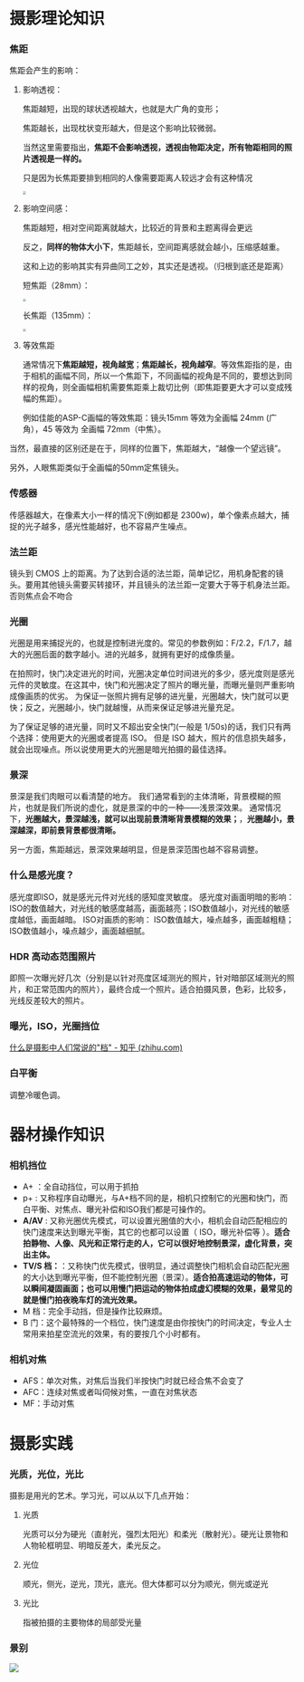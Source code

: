 # 摄影理论知识

### 焦距

焦距会产生的影响：

1. 影响透视：

   焦距越短，出现的球状透视越大，也就是大广角的变形；

   焦距越长，出现枕状变形越大，但是这个影响比较微弱。

   当然这里需要指出，**焦距不会影响透视，透视由物距决定，所有物距相同的照片透视是一样的。**

   只是因为长焦距要排到相同的人像需要距离人较远才会有这种情况

   <img src="https://aeiblog-1301396258.cos.ap-chengdu.myqcloud.com/img/20230210001201.png" style="zoom:33%;" />

2. 影响空间感：

   焦距越短，相对空间距离就越大，比较近的背景和主题离得会更远

   反之，**同样的物体大小下**，焦距越长，空间距离感就会越小，压缩感越重。

   这和上边的影响其实有异曲同工之妙，其实还是透视。（归根到底还是距离）

   短焦距（28mm）：

   <img src="https://aeiblog-1301396258.cos.ap-chengdu.myqcloud.com/img/20230210000630.png" style="zoom: 33%;" />

   长焦距（135mm）：

   <img src="https://aeiblog-1301396258.cos.ap-chengdu.myqcloud.com/img/20230210000441.png" style="zoom: 33%;" />

3. 等效焦距

   通常情况下**焦距越短，视角越宽**；**焦距越长，视角越窄**。等效焦距指的是，由于相机的画幅不同，所以一个焦距下，不同画幅的视角是不同的，要想达到同样的视角，则全画幅相机需要焦距乘上裁切比例（即焦距要更大才可以变成残幅的焦距）。

   例如佳能的ASP-C画幅的等效焦距：镜头15mm 等效为全画幅 24mm (广角），45 等效为 全画幅 72mm（中焦）。

当然，最直接的区别还是在于，同样的位置下，焦距越大，“越像一个望远镜”。

另外，人眼焦距类似于全画幅的50mm定焦镜头。

### 传感器

传感器越大，在像素大小一样的情况下(例如都是 2300w)，单个像素点越大，捕捉的光子越多，感光性能越好，也不容易产生噪点。

### 法兰距

镜头到 CMOS 上的距离。为了达到合适的法兰距，简单记忆，用机身配套的镜头。要用其他镜头需要买转接环，并且镜头的法兰距一定要大于等于机身法兰距。否则焦点会不吻合

### 光圈

光圈是用来捕捉光的，也就是控制进光度的。常见的参数例如：F/2.2，F/1.7，越大的光圈后面的数字越小。进的光越多，就拥有更好的成像质量。

在拍照时，快门决定进光的时间，光圈决定单位时间进光的多少，感光度则是感光元件的灵敏度。在这其中，快门和光圈决定了照片的曝光量，而曝光量则严重影响成像画质的优劣。 为保证一张照片拥有足够的进光量，光圈越大，快门就可以更快；反之，光圈越小，快门就越慢，从而来保证足够进光量充足。

为了保证足够的进光量，同时又不超出安全快门(一般是 1/50s)的话，我们只有两个选择：使用更大的光圈或者提高 ISO。 但是 ISO 越大，照片的信息损失越多，就会出现噪点。所以说使用更大的光圈是暗光拍摄的最佳选择。

### 景深

景深是我们肉眼可以看清楚的地方。 我们通常看到的主体清晰，背景模糊的照片，也就是我们所说的虚化，就是景深的中的一种——浅景深效果。 通常情况下，**光圈越大，景深越浅，就可以出现前景清晰背景模糊的效果；**，**光圈越小，景深越深，即前景背景都很清晰。**

另一方面，焦距越远，景深效果越明显，但是景深范围也越不容易调整。

### 什么是感光度？

感光度即ISO，就是感光元件对光线的感知度灵敏度。
感光度对画面明暗的影响：
ISO的数值越大，对光线的敏感度越高，画面越亮；ISO数值越小，对光线的敏感度越低，画面越暗。
ISO对画质的影响：
ISO数值越大，噪点越多，画面越粗糙；ISO数值越小，噪点越少，画面越细腻。

### HDR 高动态范围照片

即照一次曝光好几次（分别是以针对亮度区域测光的照片，针对暗部区域测光的照片，和正常范围内的照片），最终合成一个照片。适合拍摄风景，色彩，比较多，光线反差较大的照片。

### 曝光，ISO，光圈挡位

[什么是摄影中人们常说的"档" - 知乎 (zhihu.com)](https://zhuanlan.zhihu.com/p/28066409)

### 白平衡

调整冷暖色调。

# 器材操作知识

### 相机挡位

- A+ ：全自动挡位，可以用于抓拍
- p+ : 又称程序自动曝光，与A+档不同的是，相机只控制它的光圈和快门，而白平衡、对焦点、曝光补偿和ISO我们都是可操作的。
- **A/AV** : 又称光圈优先模式，可以设置光圈值的大小，相机会自动匹配相应的快门速度来达到曝光平衡，其它的也都可以设置（ ISO，曝光补偿等 ）。**适合拍静物、人像、风光和正常行走的人，它可以很好地控制景深，虚化背景，突出主体。**
- **TV/S 档：**：又称快门优先模式，很明显，通过调整快门相机会自动匹配光圈的大小达到曝光平衡，但不能控制光圈（景深）。**适合拍高速运动的物体，可以瞬间凝固画面；也可以用慢门把运动的物体拍成虚幻模糊的效果，最常见的就是慢门拍夜晚车灯的流光效果。**
- M 档：完全手动挡，但是操作比较麻烦。
- B 门：这个最特殊的一个档位，快门速度是由你按快门的时间决定，专业人士常用来拍星空流光的效果，有的要按几个小时都有。

### 相机对焦

- AFS：单次对焦，对焦后当我们半按快门时就已经合焦不会变了
- AFC：连续对焦或者叫伺候对焦，一直在对焦状态
- MF：手动对焦



# 摄影实践

### 光质，光位，光比

摄影是用光的艺术。学习光，可以从以下几点开始：

1. 光质

   光质可以分为硬光（直射光，强烈太阳光）和柔光（散射光）。硬光让景物和人物轮框明显、明暗反差大，柔光反之。

2. 光位

   顺光，侧光，逆光，顶光，底光。但大体都可以分为顺光，侧光或逆光

3. 光比

   指被拍摄的主要物体的局部受光量

### 景别

![](https://aeiblog-1301396258.cos.ap-chengdu.myqcloud.com/img/20230311154337.png)
